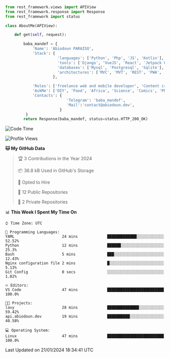 ###
```python
from rest_framework.views import APIView
from rest_framework.response import Response
from rest_framework import status

class AboutMe(APIView):

    def get(self, request):

        baba_mandef = {
            'Name': 'Abiodoun PARAISO',
            'Stack': {
                       'languages': ['Python', 'Php', 'JS', 'Kotlin'],
                       'tools': ['Django', 'VueJS', 'React', 'Jetpack Compose'],
                       'databases': ['Mysql', 'Postgresql', 'Sqlite'],
                       'architectures': ['MVC', 'MVT', 'REST', 'PWA', 'SPA', 'MicroServices']
                     },

            'Roles': ['freelance web and mobile developer', 'Content creator', 'Teacher', 'Mentor'],
            'AskMe': ['DIY', 'Food', 'Africa', 'Science', 'Comics', 'Photography', 'Tech', 'Programming'],
            'Contacts': {
                           'Telegram': 'baba_mandef',
                           'Mail':'contact@abiodoun.dev',
                        }
         }
        return Response(baba_mandef, status=status.HTTP_200_OK)

```                    

<!--START_SECTION:waka-->
![Code Time](http://img.shields.io/badge/Code%20Time-903%20hrs%203%20mins-blue)

![Profile Views](http://img.shields.io/badge/Profile%20Views-4-blue)

**🐱 My GitHub Data** 

> 🏆 3 Contributions in the Year 2024
 > 
> 📦 36.8 kB Used in GitHub's Storage 
 > 
> 💼 Opted to Hire
 > 
> 📜 12 Public Repositories 
 > 
> 🔑 2 Private Repositories  
 > 
📊 **This Week I Spent My Time On** 

```text
⌚︎ Time Zone: UTC

💬 Programming Languages: 
YAML                     24 mins             █████████████░░░░░░░░░░░░   52.52% 
Python                   12 mins             ██████░░░░░░░░░░░░░░░░░░░   25.3% 
Bash                     5 mins              ███░░░░░░░░░░░░░░░░░░░░░░   12.43% 
Nginx configuration file 2 mins              █░░░░░░░░░░░░░░░░░░░░░░░░   5.13% 
Git Config               0 secs              ░░░░░░░░░░░░░░░░░░░░░░░░░   1.82%

🔥 Editors: 
VS Code                  47 mins             █████████████████████████   100.0%

🐱‍💻 Projects: 
lavy                     28 mins             ██████████████░░░░░░░░░░░   59.42% 
api.abiodoun.dev         19 mins             ██████████░░░░░░░░░░░░░░░   40.58%

💻 Operating System: 
Linux                    47 mins             █████████████████████████   100.0%

```


 Last Updated on 21/01/2024 18:34:41 UTC
<!--END_SECTION:waka-->
